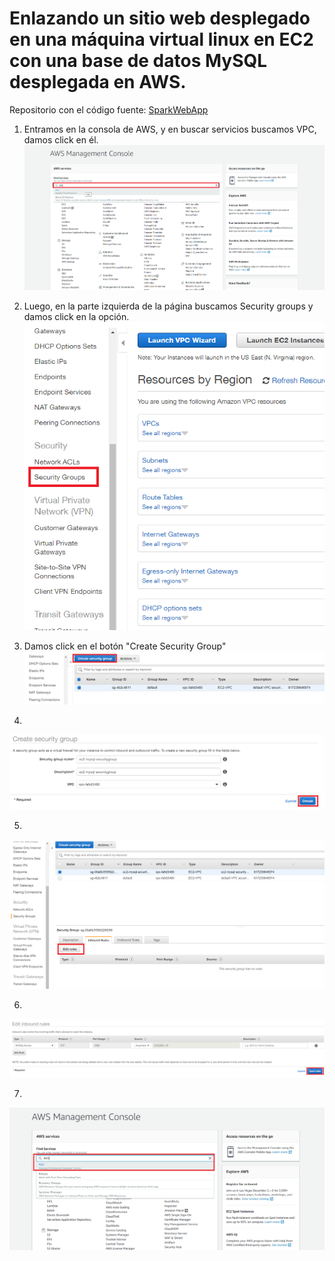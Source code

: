 # Enlazando un sitio web desplegado en una máquina virtual linux en EC2 con una base de datos MySQL desplegada en AWS.

Repositorio con el código fuente: [SparkWebApp](https://github.com/jcamilovelandiab/SparkWebAppMySQL-AWS)

1. Entramos en la consola de AWS, y en buscar servicios buscamos VPC, damos click en él.
![](https://github.com/jcamilovelandiab/ArchitecturalPatternsAWS/blob/master/EC2-MySQL/images/ec2-mysql1.png)

2. Luego, en la parte izquierda de la página buscamos Security groups y damos click en la opción.
![](https://github.com/jcamilovelandiab/ArchitecturalPatternsAWS/blob/master/EC2-MySQL/images/ec2-mysql2.png)

3. Damos click en el botón "Create Security Group"
![](https://github.com/jcamilovelandiab/ArchitecturalPatternsAWS/blob/master/EC2-MySQL/images/ec2-mysql3.png)

4.
![](https://github.com/jcamilovelandiab/ArchitecturalPatternsAWS/blob/master/EC2-MySQL/images/ec2-mysql4.png)

5.
![](https://github.com/jcamilovelandiab/ArchitecturalPatternsAWS/blob/master/EC2-MySQL/images/ec2-mysql5.png)

6.
![](https://github.com/jcamilovelandiab/ArchitecturalPatternsAWS/blob/master/EC2-MySQL/images/ec2-mysql6.png)

7.
![](https://github.com/jcamilovelandiab/ArchitecturalPatternsAWS/blob/master/EC2-MySQL/images/ec2-mysql7.png)


